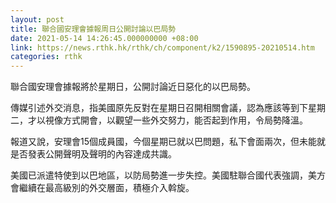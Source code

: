 ```yaml
---
layout: post
title: 聯合國安理會據報周日公開討論以巴局勢
date: 2021-05-14 14:26:45.000000000 +08:00
link: https://news.rthk.hk/rthk/ch/component/k2/1590895-20210514.htm
categories: rthk
---
```


聯合國安理會據報將於星期日，公開討論近日惡化的以巴局勢。

傳媒引述外交消息，指美國原先反對在星期日召開相關會議，認為應該等到下星期二，才以視像方式開會，以觀望一些外交努力，能否起到作用，令局勢降溫。

報道又說，安理會15個成員國，今個星期已就以巴問題，私下會面兩次，但未能就是否發表公開聲明及聲明的內容達成共識。

美國已派遣特使到以巴地區，以防局勢進一步失控。美國駐聯合國代表強調，美方會繼續在最高級別的外交層面，積極介入斡旋。
